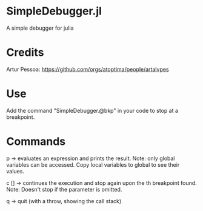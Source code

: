 # SimpleDebugger.jl
A simple debugger for julia

# Credits 
Artur Pessoa: https://github.com/orgs/atoptima/people/artalvpes

# Use
Add the command "SimpleDebugger.@bkp" in your code to stop at a breakpoint.

# Commands
p <expression>
-> evaluates an expression and prints the result.
Note: only global variables can be accessed. Copy local variables to global to see their values.
  
c [<number of steps>]
-> continues the execution and stop again upon the <number of steps>th breakpoint found.
Note: Doesn't stop if the parameter is omitted.
  
q
-> quit (with a throw, showing the call stack)
